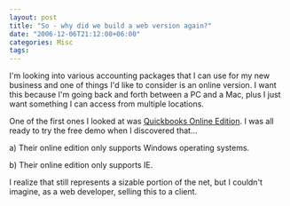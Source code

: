 ```yaml
---
layout: post
title: "So - why did we build a web version again?"
date: "2006-12-06T21:12:00+06:00"
categories: Misc 
tags: 
---
```


I'm looking into various accounting packages that I can use for my new business and one of things I'd like to consider is an online version. I want this because I'm going back and forth between a PC and a Mac, plus I just want something I can access from multiple locations.

One of the first ones I looked at was <a href="http://oe.quickbooks.com/">Quickbooks Online Edition</a>. I was all ready to try the free demo when I discovered that...

a) Their online edition only supports Windows operating systems.

b) Their online edition only supports IE.

I realize that still represents a sizable portion of the net, but I couldn't imagine, as a web developer, selling this to a client.